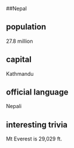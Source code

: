 ##Nepal
## population

27.8 million

## capital

Kathmandu
## official language

Nepali
## interesting trivia

Mt Everest is 29,029 ft.

